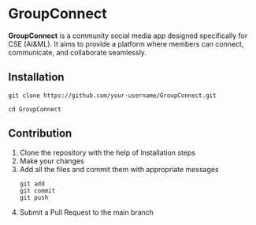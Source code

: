 # GroupConnect

**GroupConnect** is a community social media app designed specifically for CSE (AI&ML). It aims to provide a platform where members can connect, communicate, and collaborate seamlessly. 

## Installation
```
git clone https://github.com/your-username/GroupConnect.git
```
```
cd GroupConnect
```

## Contribution
1) Clone the repository with the help of Installation steps
2) Make your changes
3) Add all the files and commit them with appropriate messages
   ```
   git add
   git commit
   git push
   ```
5) Submit a Pull Request to the main branch
##


